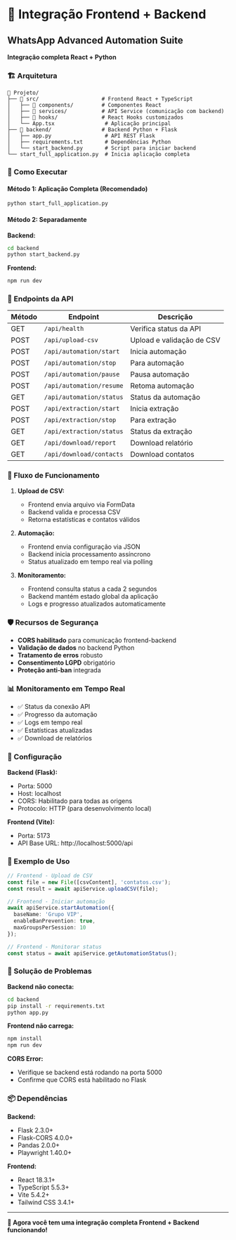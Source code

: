 # 🔗 Integração Frontend + Backend

## WhatsApp Advanced Automation Suite
**Integração completa React + Python**

### 🏗️ Arquitetura

```
📁 Projeto/
├── 📁 src/                    # Frontend React + TypeScript
│   ├── 📁 components/         # Componentes React
│   ├── 📁 services/           # API Service (comunicação com backend)
│   ├── 📁 hooks/              # React Hooks customizados
│   └── App.tsx                # Aplicação principal
├── 📁 backend/                # Backend Python + Flask
│   ├── app.py                 # API REST Flask
│   ├── requirements.txt       # Dependências Python
│   └── start_backend.py       # Script para iniciar backend
└── start_full_application.py  # Inicia aplicação completa
```

### 🚀 Como Executar

#### Método 1: Aplicação Completa (Recomendado)
```bash
python start_full_application.py
```

#### Método 2: Separadamente

**Backend:**
```bash
cd backend
python start_backend.py
```

**Frontend:**
```bash
npm run dev
```

### 🔌 Endpoints da API

| Método | Endpoint | Descrição |
|--------|----------|-----------|
| GET | `/api/health` | Verifica status da API |
| POST | `/api/upload-csv` | Upload e validação de CSV |
| POST | `/api/automation/start` | Inicia automação |
| POST | `/api/automation/stop` | Para automação |
| POST | `/api/automation/pause` | Pausa automação |
| POST | `/api/automation/resume` | Retoma automação |
| GET | `/api/automation/status` | Status da automação |
| POST | `/api/extraction/start` | Inicia extração |
| POST | `/api/extraction/stop` | Para extração |
| GET | `/api/extraction/status` | Status da extração |
| GET | `/api/download/report` | Download relatório |
| GET | `/api/download/contacts` | Download contatos |

### 🔄 Fluxo de Funcionamento

1. **Upload de CSV:**
   - Frontend envia arquivo via FormData
   - Backend valida e processa CSV
   - Retorna estatísticas e contatos válidos

2. **Automação:**
   - Frontend envia configuração via JSON
   - Backend inicia processamento assíncrono
   - Status atualizado em tempo real via polling

3. **Monitoramento:**
   - Frontend consulta status a cada 2 segundos
   - Backend mantém estado global da aplicação
   - Logs e progresso atualizados automaticamente

### 🛡️ Recursos de Segurança

- **CORS habilitado** para comunicação frontend-backend
- **Validação de dados** no backend Python
- **Tratamento de erros** robusto
- **Consentimento LGPD** obrigatório
- **Proteção anti-ban** integrada

### 📊 Monitoramento em Tempo Real

- ✅ Status da conexão API
- ✅ Progresso da automação
- ✅ Logs em tempo real
- ✅ Estatísticas atualizadas
- ✅ Download de relatórios

### 🔧 Configuração

**Backend (Flask):**
- Porta: 5000
- Host: localhost
- CORS: Habilitado para todas as origens
- Protocolo: HTTP (para desenvolvimento local)

**Frontend (Vite):**
- Porta: 5173
- API Base URL: http://localhost:5000/api

### 📝 Exemplo de Uso

```typescript
// Frontend - Upload de CSV
const file = new File([csvContent], 'contatos.csv');
const result = await apiService.uploadCSV(file);

// Frontend - Iniciar automação
await apiService.startAutomation({
  baseName: 'Grupo VIP',
  enableBanPrevention: true,
  maxGroupsPerSession: 10
});

// Frontend - Monitorar status
const status = await apiService.getAutomationStatus();
```

### 🐛 Solução de Problemas

**Backend não conecta:**
```bash
cd backend
pip install -r requirements.txt
python app.py
```

**Frontend não carrega:**
```bash
npm install
npm run dev
```

**CORS Error:**
- Verifique se backend está rodando na porta 5000
- Confirme que CORS está habilitado no Flask

### 📦 Dependências

**Backend:**
- Flask 2.3.0+
- Flask-CORS 4.0.0+
- Pandas 2.0.0+
- Playwright 1.40.0+

**Frontend:**
- React 18.3.1+
- TypeScript 5.5.3+
- Vite 5.4.2+
- Tailwind CSS 3.4.1+

---

**🎉 Agora você tem uma integração completa Frontend + Backend funcionando!**